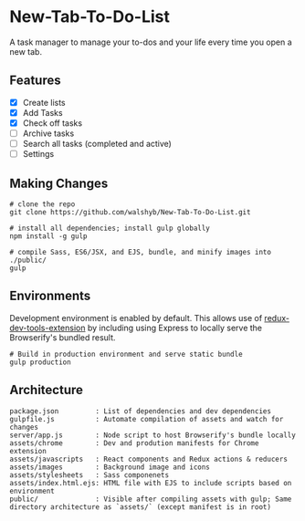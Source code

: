 # New-Tab-To-Do-List

A task manager to manage your to-dos and your life every time you open a new tab.

## Features

- [x] Create lists
- [x] Add Tasks
- [x] Check off tasks
- [ ] Archive tasks
- [ ] Search all tasks (completed and active)
- [ ] Settings

## Making Changes

```
# clone the repo
git clone https://github.com/walshyb/New-Tab-To-Do-List.git

# install all dependencies; install gulp globally
npm install -g gulp

# compile Sass, ES6/JSX, and EJS, bundle, and minify images into ./public/
gulp

```

## Environments
Development environment is enabled by default. This allows use of [redux-dev-tools-extension](https://github.com/zalmoxisus/redux-devtools-extension) by including using Express to locally serve the Browserify's bundled result.

```
# Build in production environment and serve static bundle
gulp production 
```

## Architecture
```
package.json         : List of dependencies and dev dependencies
gulpfile.js          : Automate compilation of assets and watch for changes
server/app.js        : Node script to host Browserify's bundle locally
assets/chrome        : Dev and prodution manifests for Chrome extension
assets/javascripts   : React components and Redux actions & reducers
assets/images        : Background image and icons
assets/stylesheets   : Sass componenets
assets/index.html.ejs: HTML file with EJS to include scripts based on environment
public/              : Visible after compiling assets with gulp; Same directory architecture as `assets/` (except manifest is in root)
```
